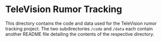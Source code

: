 # TeleVision Rumor Tracking
This directory contains the code and data used for the TeleVision rumor tracking project. The two subdirectories `/code` and `/data` each contain another README file detailing the contents of the respective directory.